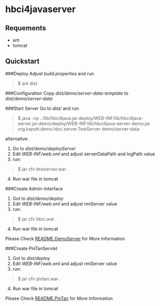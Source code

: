 hbci4javaserver
===============

Requements
----------
- ant
- tomcat

Quickstart
-----------

###Deploy
Adjust _build.properties_ and run 
> $ ant dist

###Configuration
Copy _dist/demo/server-data-template_ to _dist/demo/server-data_

###Start Server
Go to _dist/_ and run
> $ java -cp ../lib/hbci4java.jar:deploy/WEB-INF/lib/hbci4java-server.jar:demo/deploy/WEB-INF/lib/hbci4java-server-demo.jar org.kapott.demo.hbci.server.TestServer demo/server-data

alternative:
1. Go to _dist/demo/deployServer_
2. Edit _WEB-INF/web.xml_ and adjust serverDataPath and logPath value
3. run:
> $ jar cfv testserver.war .
4. Run war file in tomcat

###Create Admin-Interface
1. Got to _dist/demo/deploy_
2. Edit _WEB-INF/web.xml_ and adjust rmiServer value
3. run:
> $ jar cfv hbci.war .
4. Run war file in tomcat

Please Check [README.DemoServer](README.DemoServer) for More Information

###Create PinTanServlet
1. Got to _dist/deploy_
2. Edit _WEB-INF/web.xml_ and adjust rmiServer value
3. run:
> $ jar cfv pintan.war .
4. Run war file in tomcat

Please Check [README.PinTan](README.PinTan) for More Information


